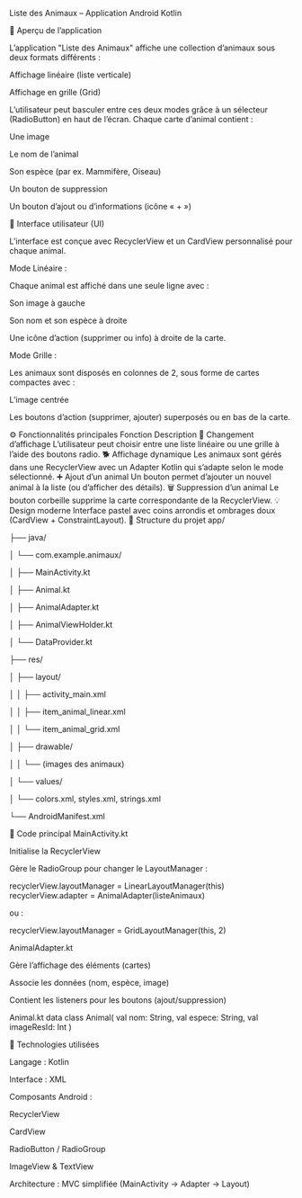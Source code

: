 Liste des Animaux – Application Android Kotlin

📱 Aperçu de l’application

L’application "Liste des Animaux" affiche une collection d’animaux sous deux formats différents :

Affichage linéaire (liste verticale)

Affichage en grille (Grid)

L’utilisateur peut basculer entre ces deux modes grâce à un sélecteur (RadioButton) en haut de l’écran.
Chaque carte d’animal contient :

Une image

Le nom de l’animal

Son espèce (par ex. Mammifère, Oiseau)

Un bouton de suppression

Un bouton d’ajout ou d’informations (icône « + »)

🎨 Interface utilisateur (UI)

L’interface est conçue avec RecyclerView et un CardView personnalisé pour chaque animal.

Mode Linéaire :

Chaque animal est affiché dans une seule ligne avec :

Son image à gauche

Son nom et son espèce à droite

Une icône d’action (supprimer ou info) à droite de la carte.

Mode Grille :

Les animaux sont disposés en colonnes de 2, sous forme de cartes compactes avec :

L’image centrée

Les boutons d’action (supprimer, ajouter) superposés ou en bas de la carte.

⚙️ Fonctionnalités principales
Fonction	Description
🧭 Changement d’affichage	L’utilisateur peut choisir entre une liste linéaire ou une grille à l’aide des boutons radio.
🐕 Affichage dynamique	Les animaux sont gérés dans une RecyclerView avec un Adapter Kotlin qui s’adapte selon le mode sélectionné.
➕ Ajout d’un animal	Un bouton permet d’ajouter un nouvel animal à la liste (ou d’afficher des détails).
🗑️ Suppression d’un animal	Le bouton corbeille supprime la carte correspondante de la RecyclerView.
💡 Design moderne	Interface pastel avec coins arrondis et ombrages doux (CardView + ConstraintLayout).
🧩 Structure du projet
app/

 ├── java/
 
 │   └── com.example.animaux/
 
 │       ├── MainActivity.kt
 
 │       ├── Animal.kt
 
 │       ├── AnimalAdapter.kt
 
 │       ├── AnimalViewHolder.kt
 
 │       └── DataProvider.kt
 
 ├── res/
 
 │   ├── layout/
 
 │   │   ├── activity_main.xml
 
 │   │   ├── item_animal_linear.xml
 
 │   │   └── item_animal_grid.xml
 
 │   ├── drawable/
 
 │   │   └── (images des animaux)
 
 │   └── values/
 
 │       └── colors.xml, styles.xml, strings.xml
 
 └── AndroidManifest.xml

🧠 Code principal
MainActivity.kt

Initialise la RecyclerView

Gère le RadioGroup pour changer le LayoutManager :

recyclerView.layoutManager = LinearLayoutManager(this)
recyclerView.adapter = AnimalAdapter(listeAnimaux)


ou :

recyclerView.layoutManager = GridLayoutManager(this, 2)

AnimalAdapter.kt

Gère l’affichage des éléments (cartes)

Associe les données (nom, espèce, image)

Contient les listeners pour les boutons (ajout/suppression)

Animal.kt
data class Animal(
    val nom: String,
    val espece: String,
    val imageResId: Int
)

🧰 Technologies utilisées

Langage : Kotlin

Interface : XML

Composants Android :

RecyclerView

CardView

RadioButton / RadioGroup

ImageView & TextView

Architecture : MVC simplifiée (MainActivity → Adapter → Layout)


	
